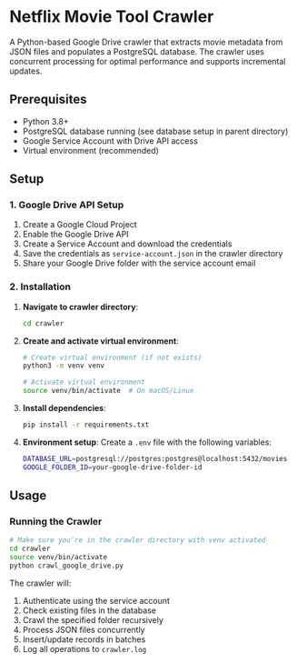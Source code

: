 # Netflix Movie Tool Crawler

A Python-based Google Drive crawler that extracts movie metadata from JSON files and populates a PostgreSQL database. The crawler uses concurrent processing for optimal performance and supports incremental updates.

## Prerequisites

- Python 3.8+
- PostgreSQL database running (see database setup in parent directory)
- Google Service Account with Drive API access
- Virtual environment (recommended)

## Setup

### 1. Google Drive API Setup

1. Create a Google Cloud Project
2. Enable the Google Drive API
3. Create a Service Account and download the credentials
4. Save the credentials as `service-account.json` in the crawler directory
5. Share your Google Drive folder with the service account email

### 2. Installation

1. **Navigate to crawler directory**:
   ```bash
   cd crawler
   ```

2. **Create and activate virtual environment**:
   ```bash
   # Create virtual environment (if not exists)
   python3 -m venv venv
   
   # Activate virtual environment
   source venv/bin/activate  # On macOS/Linux
   ```

3. **Install dependencies**:
   ```bash
   pip install -r requirements.txt
   ```

4. **Environment setup**:
   Create a `.env` file with the following variables:
   ```bash
   DATABASE_URL=postgresql://postgres:postgres@localhost:5432/movies
   GOOGLE_FOLDER_ID=your-google-drive-folder-id
   ```

## Usage

### Running the Crawler

```bash
# Make sure you're in the crawler directory with venv activated
cd crawler
source venv/bin/activate
python crawl_google_drive.py
```

The crawler will:
1. Authenticate using the service account
2. Check existing files in the database
3. Crawl the specified folder recursively
4. Process JSON files concurrently
5. Insert/update records in batches
6. Log all operations to `crawler.log`